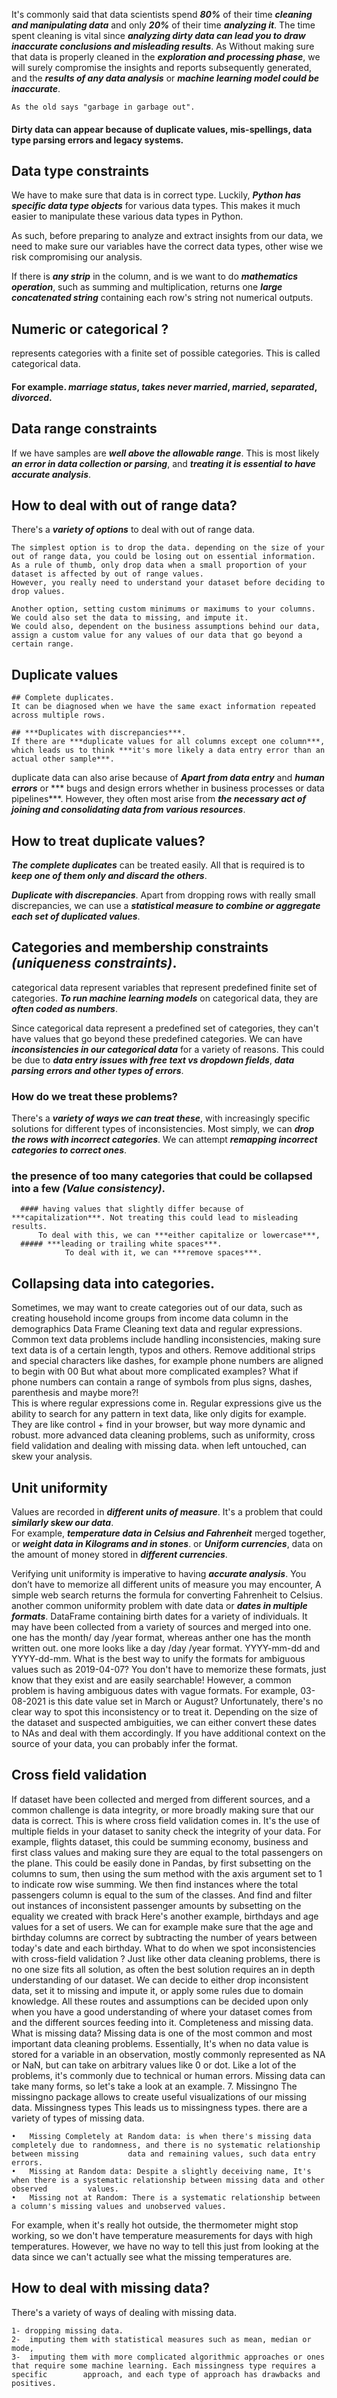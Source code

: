It's commonly said that data scientists spend ***80%*** of their time ***cleaning and manipulating data*** and only ***20%*** of their time ***analyzing it***. The time spent cleaning is vital since ***analyzing dirty data can lead you to draw inaccurate conclusions and misleading results***. 
As Without making sure that data is properly cleaned in the ***exploration and processing phase***, we will surely compromise the insights and reports subsequently generated, and the ***results of any data analysis*** or ***machine learning model could be inaccurate***.

	As the old says "garbage in garbage out". 
#### Dirty data can appear because of duplicate values, mis-spellings, data type parsing errors and legacy systems. 
## Data type constraints
We have to make sure that data is in correct type.
Luckily, ***Python has specific data type objects***  for various data types. This makes it much easier to manipulate these various data types in Python.

As such, before preparing to analyze and extract insights from our data, we need to make sure our variables have the correct data types, other wise we risk compromising our analysis. 

If there is ***any strip*** in the column, and is we want to do ***mathematics operation***, such as summing and multiplication, returns one ***large concatenated string*** containing each row's string not numerical outputs. 

## Numeric or categorical ?
represents categories with a finite set of possible categories. This is called categorical data.
#### For example. ***marriage status***, ***takes never married***, ***married***, ***separated***, ***divorced***.

## Data range constraints 
If we have samples are ***well above the allowable range***. 
This is most likely ***an error in data collection or parsing***, and ***treating it is essential to have accurate analysis***. 

## How to deal with out of range data?
There's a ***variety of options*** to deal with out of range data. 

	The simplest option is to drop the data. depending on the size of your out of range data, you could be losing out on essential information. 
	As a rule of thumb, only drop data when a small proportion of your dataset is affected by out of range values.
	However, you really need to understand your dataset before deciding to drop values. 

	Another option, setting custom minimums or maximums to your columns. We could also set the data to missing, and impute it.
 	We could also, dependent on the business assumptions behind our data, assign a custom value for any values of our data that go beyond a certain range.
 
## Duplicate values 
	## Complete duplicates.
	It can be diagnosed when we have the same exact information repeated across multiple rows.
	
	## ***Duplicates with discrepancies***.
	If there are ***duplicate values for all columns except one column***, which leads us to think ***it's more likely a data entry error than an actual other sample***. 
duplicate data can also arise because of ***Apart from data entry*** and ***human errors*** or *** bugs and design errors whether in business processes or data pipelines***.
However, they often most arise from ***the necessary act of joining and consolidating data from various resources***. 

## How to treat duplicate values?
***The complete duplicates*** can be treated easily. All that is required is to ***keep one of them only and discard the others***. 

***Duplicate with discrepancies***. Apart from dropping rows with really small discrepancies, we can use a ***statistical measure to combine or aggregate each set of duplicated values***.

## Categories and membership constraints ***(uniqueness constraints)***.

categorical data represent variables that represent predefined finite set of categories.
***To run machine learning models*** on categorical data, they are ***often coded as numbers***. 

Since categorical data represent a predefined set of categories, they can't have values that go beyond these predefined categories. 
We can have ***inconsistencies in our categorical data*** for a variety of reasons. 
This could be due to ***data entry issues with free text vs dropdown fields***, ***data parsing errors and other types of errors***. 

  ### How do we treat these problems?
There's a ***variety of ways we can treat these***, with increasingly specific solutions for different types of inconsistencies.
Most simply, we can ***drop the rows with incorrect categories***. 
We can attempt ***remapping incorrect categories to correct ones***.

  ### the presence of too many categories that could be collapsed into a few ***(Value consistency)***.
      #### having values that slightly differ because of ***capitalization***. Not treating this could lead to misleading results. 
          To deal with this, we can ***either capitalize or lowercase***,  
      ##### ***leading or trailing white spaces***. 
                To deal with it, we can ***remove spaces***.
## Collapsing data into categories.

Sometimes, we may want to create categories out of our data, such as creating household income groups from income data column in the demographics Data Frame
Cleaning text data and regular expressions. 
Common text data problems include handling inconsistencies, making sure text data is of a certain length, typos and others. 
Remove additional strips and special characters like dashes, for example phone numbers are aligned to begin with 00
But what about more complicated examples?  What if phone numbers can contain a range of symbols from plus signs, dashes, parenthesis and maybe more?!  
This is where regular expressions come in. Regular expressions give us the ability to search for any pattern in text data, like only digits for example. They are like control + find in your browser, but way more dynamic and robust. 
more advanced data cleaning problems, such as uniformity, cross field validation and dealing with missing data. when left untouched, can skew your analysis. 
## Unit uniformity
Values are recorded in ***different units of measure***. It's a problem that could ***similarly skew our data***.  
For example, ***temperature data in Celsius and Fahrenheit*** merged together, or ***weight data in Kilograms and in stones***.
or ***Uniform currencies***, data on the amount of money stored in ***different currencies***. 

Verifying unit uniformity is imperative to having ***accurate analysis***. 
You don’t have to memorize all different units of measure  you may encounter, A simple web search returns the formula for converting Fahrenheit to Celsius.
another common uniformity problem with date data or  ***dates in multiple formats***. 
DataFrame containing birth dates for a variety of individuals. It may have been collected from a variety of sources and merged into one. one has the month/ day /year format, whereas anther one has the month written out. one more looks like a day /day /year format. 
YYYY-mm-dd and YYYY-dd-mm. What is the best way to unify the formats for ambiguous values such as 2019-04-07?
You don't have to memorize these formats, just know that they exist and are easily searchable! 
However, a common problem is having ambiguous dates with vague formats. For example, 03-08-2021 is this date value set in March or August? Unfortunately, there's no clear way to spot this inconsistency or to treat it. Depending on the size of the dataset and suspected ambiguities, we can either convert these dates to NAs and deal with them accordingly. If you have additional context on the source of your data, you can probably infer the format.

## Cross field validation
If dataset have been collected and merged from different sources, and a common challenge is data integrity, or more broadly making sure that our data is correct.
This is where cross field validation comes in. It's the use of multiple fields in your dataset to sanity check the integrity of your data. 
For example, flights dataset, this could be summing economy, business and first class values and making sure they are equal to the total passengers on the plane.
 This could be easily done in Pandas, by first subsetting on the columns to sum, then using the sum method with the axis argument set to 1 to indicate row wise summing. We then find instances where the total passengers column is equal to the sum of the classes. And find and filter out instances of inconsistent passenger amounts by subsetting on the equality we created with brack
Here's another example, birthdays and age values for a set of users. We can for example make sure that the age and birthday columns are correct by subtracting the number of years between today's date and each birthday. 
What to do when we spot inconsistencies with cross-field validation ?
Just like other data cleaning problems, there is no one size fits all solution, as often the best solution requires an in depth understanding of our dataset. We can decide to either drop inconsistent data, set it to missing and impute it, or apply some rules due to domain knowledge. All these routes and assumptions can be decided upon only when you have a good understanding of where your dataset comes from and the different sources feeding into it. 
Completeness and missing data. 
What is missing data?
Missing data is one of the most common and most important data cleaning problems. Essentially, It's when no data value is stored for a variable in an observation, mostly commonly represented as NA or NaN, but can take on arbitrary values like 0 or dot.
 Like a lot of the problems, it's commonly due to technical or human errors. 
Missing data can take many forms, so let's take a look at an example. 
7. Missingno
The missingno package allows to create useful visualizations of our missing data. 
 Missingness types
This leads us to missingness types. there are a variety of types of missing data.

	•	Missing Completely at Random data: is when there's missing data completely due to randomness, and there is no systematic relationship between missing 			data and remaining values, such data entry errors. 
	•	Missing at Random data: Despite a slightly deceiving name, It's when there is a systematic relationship between missing data and other observed 		values.
	•	Missing not at Random: There is a systematic relationship between a column's missing values and unobserved values.

For example, when it's really hot outside, the thermometer might stop working, so we don't have temperature measurements for days with high temperatures. However, we have no way to tell this just from looking at the data since we can't actually see what the missing temperatures are. 

## How to deal with missing data?
There's a variety of ways of dealing with missing data.

	1- dropping missing data.
	2-	imputing them with statistical measures such as mean, median or mode, 
	3-	imputing them with more complicated algorithmic approaches or ones that require some machine learning. Each missingness type requires a specific 		approach, and each type of approach has drawbacks and positives.
